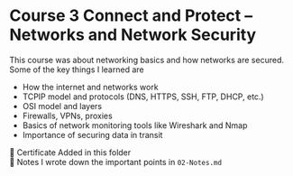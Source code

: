 # Course 3 Connect and Protect – Networks and Network Security  

This course was about networking basics and how networks are secured.  
Some of the key things I learned are  
- How the internet and networks work  
- TCPIP model and protocols (DNS, HTTPS, SSH, FTP, DHCP, etc.)  
- OSI model and layers  
- Firewalls, VPNs, proxies  
- Basics of network monitoring tools like Wireshark and Nmap  
- Importance of securing data in transit  

📜 Certificate Added in this folder  
📝 Notes I wrote down the important points in `02-Notes.md`  

